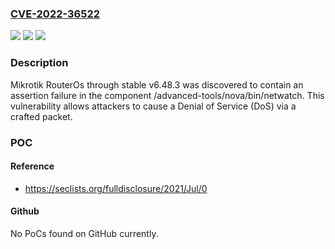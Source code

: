 ### [CVE-2022-36522](https://cve.mitre.org/cgi-bin/cvename.cgi?name=CVE-2022-36522)
![](https://img.shields.io/static/v1?label=Product&message=n%2Fa&color=blue)
![](https://img.shields.io/static/v1?label=Version&message=n%2Fa&color=blue)
![](https://img.shields.io/static/v1?label=Vulnerability&message=n%2Fa&color=brighgreen)

### Description

Mikrotik RouterOs through stable v6.48.3 was discovered to contain an assertion failure in the component /advanced-tools/nova/bin/netwatch. This vulnerability allows attackers to cause a Denial of Service (DoS) via a crafted packet.

### POC

#### Reference
- https://seclists.org/fulldisclosure/2021/Jul/0

#### Github
No PoCs found on GitHub currently.

